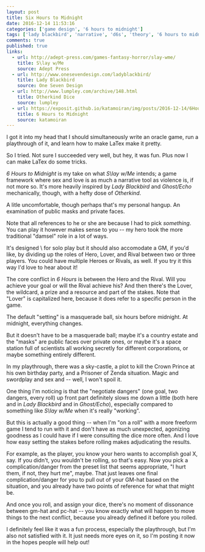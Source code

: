 ```yaml
---
layout: post
title: Six Hours to Midnight
date: 2016-12-14 11:53:16
categories: ['game design', '6 hours to midnight']
tags: ['lady blackbird', 'narrative', 'd6s', 'theory', '6 hours to midnight']
comments: true
published: true
links:
  - url: http://adept-press.com/games-fantasy-horror/slay-wme/
    title: S\lay w/Me
    source: Adept Press
  - url: http://www.onesevendesign.com/ladyblackbird/
    title: Lady Blackbird
    source: One Seven Design
  - url: http://www.lumpley.com/archive/148.html
    title: Otherkind Dice
    source: lumpley
  - url: https://exposit.github.io/katamoiran/img/posts/2016-12-14/6HoursToMidnight_v1_alpha.pdf
    title: 6 Hours to Midnight
    source: katamoiran
---
```


I got it into my head that I should simultaneously write an oracle game, run a playthrough of it, and learn how to make LaTex make it pretty.

So I tried. Not sure I succeeded very well, but hey, it was fun. Plus now I can make LaTex do some tricks.

*6 Hours to Midnight* is my take on what *S\lay w/Me* intends; a game framework where sex and love is as much a narrative tool as violence is, if not more so. It's more heavily inspired by *Lady Blackbird* and *Ghost/Echo* mechanically, though, with a hefty dose of *Otherkind*.

<!--more-->

A litle uncomfortable, though perhaps that's my personal hangup. An examination of public masks and private faces.

Note that all references to he or she are because I had to pick *something*. You can play it however makes sense to you -- my hero took the more traditional "damsel" role in a lot of ways.

It's designed
\ for solo play but it should also accomodate a GM, if you'd like, by dividing up the roles of Hero, Lover, and Rival between two or three players. You could have multiple Heroes or Rivals, as well. If you try it this way I'd love to hear about it!

The core conflict in *6 Hours* is between the Hero and the Rival. Will you achieve your goal or will the Rival achieve his? And then there's the Lover, the wildcard, a prize and a resource and part of the stakes. Note that "Lover" is capitalized here, because it does refer to a specific person in the game.

The default "setting" is a masquerade ball, six hours before midnight. At midnight, everything changes.

But it doesn't have to be a masquerade ball; maybe it's a country estate and the "masks" are public faces over private ones, or maybe it's a space station full of scientists all working secretly for different corporations, or maybe something entirely different.

In my playthrough, there was a sky-castle, a plot to kill the Crown Prince at his own birthday party, and a Prisoner of Zenda situation. Magic and swordplay and sex and -- well, I won't spoil it.

One thing I'm noticing is that the "negotiate dangers" (one goal, two dangers, every roll) up front part definitely slows me down a little (both here and in *Lady Blackbird* and in *Ghost/Echo*), especially compared to something like *S\lay w/Me* when it's really "working".

But this is actually a good thing -- when I'm "on a roll" with a more freeform game I tend to run with it and don't have as much unexpected, agonizing goodness as I could have if I were consulting the dice more often. And I love how easy setting the stakes before rolling makes adjudicating the results.

For example, as the player, you know your hero wants to accomplish goal X, say. If you didn't, you wouldn't be rolling, so that's easy. Now you pick a complication/danger from the preset list that seems appropriate, "I hurt them, if not, they hurt me", maybe. That just leaves one final complication/danger for you to pull out of your GM-hat based on the situation, and you already have two points of reference for what that might be.

And once you roll, and assign your dice, there's no moment of dissonance between gm-hat and pc-hat -- you know exactly what will happen to move things to the next conflict, because you already defined it before you rolled.

I definitely feel like it was a fun process, especially the playthrough, but I'm also not satisfied with it. It just needs more eyes on it, so I'm posting it now in the hopes people will help out!
